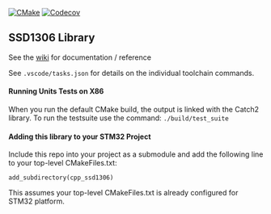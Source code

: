 
[![CMake](https://github.com/cracked-machine/cpp_ssd1306/actions/workflows/cmake.yml/badge.svg)](https://github.com/cracked-machine/cpp_ssd1306/actions/workflows/cmake.yml)
[![Codecov](https://img.shields.io/codecov/c/github/cracked-machine/cpp_ssd1306)](https://app.codecov.io/gh/cracked-machine/cpp_ssd1306)
## SSD1306 Library

See the [wiki](https://github.com/cracked-machine/cpp_ssd1306/wiki) for documentation / reference

See `.vscode/tasks.json` for details on the individual toolchain commands.
#### Running Units Tests on X86

When you run the default CMake build, the output is linked with the Catch2 library. To run the testsuite use the command:
`./build/test_suite`


#### Adding this library to your STM32 Project

Include this repo into your project as a submodule and add the following line to your top-level CMakeFiles.txt:

`add_subdirectory(cpp_ssd1306)`

This assumes your top-level CMakeFiles.txt is already configured for STM32 platform.